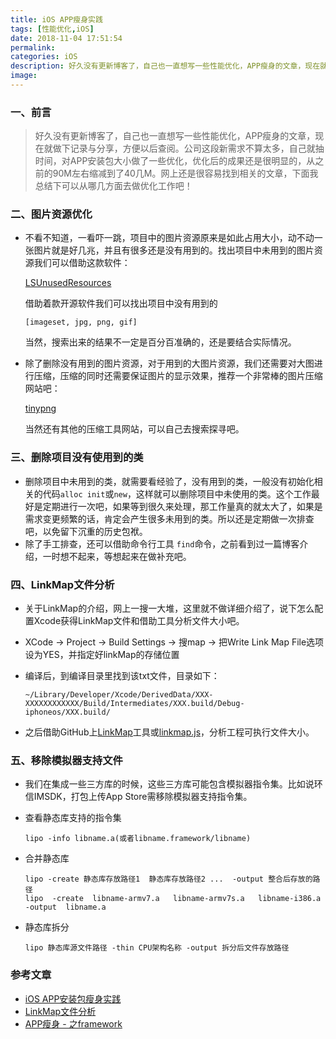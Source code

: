 ```yaml
---
title: iOS APP瘦身实践
tags: [性能优化,iOS]
date: 2018-11-04 17:51:54
permalink:
categories: iOS
description: 好久没有更新博客了，自己也一直想写一些性能优化，APP瘦身的文章，现在就做下记录与分享，方便以后查阅。公司这段新需求不算太多，自己就抽时间，对APP安装包大小做了一些优化，优化后的成果还是很明显的，从之前的90M左右缩减到了40几M。网上还是很容易找到相关的文章，下面我总结下可以从哪几方面去做优化工作吧！
image:
---
```

<p class="description"></p>

<!-- more -->

### 一、前言

> 好久没有更新博客了，自己也一直想写一些性能优化，APP瘦身的文章，现在就做下记录与分享，方便以后查阅。公司这段新需求不算太多，自己就抽时间，对APP安装包大小做了一些优化，优化后的成果还是很明显的，从之前的90M左右缩减到了40几M。网上还是很容易找到相关的文章，下面我总结下可以从哪几方面去做优化工作吧！

### 二、图片资源优化

- 不看不知道，一看吓一跳，项目中的图片资源原来是如此占用大小，动不动一张图片就是好几兆，并且有很多还是没有用到的。找出项目中未用到的图片资源我们可以借助这款软件：

   [LSUnusedResources](https://github.com/tinymind/LSUnusedResources/raw/master/Release/LSUnusedResources.app.zip)

  借助着款开源软件我们可以找出项目中没有用到的

  ```
  [imageset, jpg, png, gif]
  ```

  当然，搜索出来的结果不一定是百分百准确的，还是要结合实际情况。

- 除了删除没有用到的图片资源，对于用到的大图片资源，我们还需要对大图进行压缩，压缩的同时还需要保证图片的显示效果，推荐一个非常棒的图片压缩网站吧：

  [tinypng](https://tinypng.com/)

  当然还有其他的压缩工具网站，可以自己去搜索探寻吧。

### 三、删除项目没有使用到的类

- 删除项目中未用到的类，就需要看经验了，没有用到的类，一般没有初始化相关的代码`alloc init`或`new`，这样就可以删除项目中未使用的类。这个工作最好是定期进行一次吧，如果等到很久来处理，那工作量真的就太大了，如果是需求变更频繁的话，肯定会产生很多未用到的类。所以还是定期做一次排查吧，以免留下沉重的历史包袱。
- 除了手工排查，还可以借助命令行工具 `find`命令，之前看到过一篇博客介绍，一时想不起来，等想起来在做补充吧。

### 四、LinkMap文件分析

- 关于LinkMap的介绍，网上一搜一大堆，这里就不做详细介绍了，说下怎么配置Xcode获得LinkMap文件和借助工具分析文件大小吧。

- XCode -> Project -> Build Settings -> 搜map -> 把Write Link Map File选项设为YES，并指定好linkMap的存储位置

- 编译后，到编译目录里找到该txt文件，目录如下：

  ```
  ~/Library/Developer/Xcode/DerivedData/XXX-XXXXXXXXXXXX/Build/Intermediates/XXX.build/Debug-iphoneos/XXX.build/
  ```

- 之后借助GitHub上[LinkMap](https://github.com/huanxsd/LinkMap)工具或[linkmap.js](https://gist.github.com/bang590/8f3e9704f1c2661836cd)，分析工程可执行文件大小。

### 五、移除模拟器支持文件

- 我们在集成一些三方库的时候，这些三方库可能包含模拟器指令集。比如说环信IMSDK，打包上传App Store需移除模拟器支持指令集。

- 查看静态库支持的指令集

  ```
  lipo -info libname.a(或者libname.framework/libname)
  ```

- 合并静态库

  ```
  lipo -create 静态库存放路径1  静态库存放路径2 ...  -output 整合后存放的路径
  lipo  -create  libname-armv7.a   libname-armv7s.a   libname-i386.a  -output  libname.a
  ```

- 静态库拆分

  ```
  lipo 静态库源文件路径 -thin CPU架构名称 -output 拆分后文件存放路径
  ```

### 参考文章

- [iOS APP安装包瘦身实践](https://www.jianshu.com/p/c94dedef90b7)
- [LinkMap文件分析](https://www.jianshu.com/p/4bd6d1315104)
- [APP瘦身 - 之framework](https://www.jianshu.com/p/2d0ba1bc2a50)